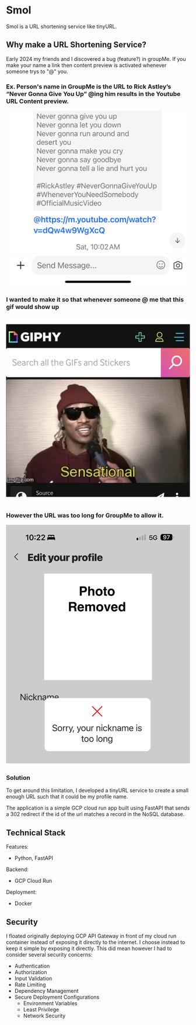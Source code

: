 # Smol
Smol is a URL shortening service like tinyURL. 

## Why make a URL Shortening Service?

Early 2024 my friends and I discovered a bug (feature?) in groupMe. If you make your name a link then content preview is activated whenever someone trys to "@" you.

### Ex. Person's name in GroupMe is the URL to Rick Astley’s “Never Gonna Give You Up” @ing him results in the Youtube URL Content preview.

![Example @](./docs/overview-example.jpeg)

### I wanted to make it so that whenever someone @ me that this gif would show up

![Gif](./docs/overview-gif.PNG)

### However the URL was too long for GroupMe to allow it.

![Unable to Upload](./docs/overview-problem.PNG)


### Solution 

To get around this limitation, I developed a tinyURL service to create a small enough URL such that it could be my profile name. 

The application is a simple GCP cloud run app built using FastAPI that sends a 302 redirect if the id of the url matches a record in the NoSQL database.

## Technical Stack

Features:
- Python, FastAPI

Backend:
- GCP Cloud Run

Deployment:
- Docker


## Security
I floated originally deploying GCP API Gateway in front of my cloud run container instead of exposing it directly to the internet. I choose instead to keep it simple by exposing it directly. This did mean however I had to consider several security concerns:
- Authentication
- Authorization
- Input Validation
- Rate Limiting 
- Dependency Management
- Secure Deployment Configurations
    - Environment Variables
    - Least Privilege
    - Network Security

